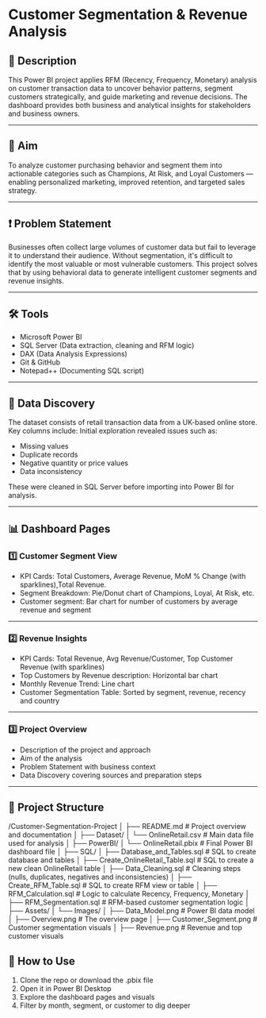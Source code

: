 # Customer Segmentation & Revenue Analysis

## 📌 Description

This Power BI project applies RFM (Recency, Frequency, Monetary) analysis on customer transaction data to uncover behavior patterns, segment customers strategically, and guide marketing and revenue decisions. The dashboard provides both business and analytical insights for stakeholders and business owners.

---

## 🎯 Aim

To analyze customer purchasing behavior and segment them into actionable categories such as Champions, At Risk, and Loyal Customers — enabling personalized marketing, improved retention, and targeted sales strategy.

---

## ❗ Problem Statement

Businesses often collect large volumes of customer data but fail to leverage it to understand their audience. Without segmentation, it's difficult to identify the most valuable or most vulnerable customers. This project solves that by using behavioral data to generate intelligent customer segments and revenue insights.

---

## 🛠 Tools

- Microsoft Power BI  
- SQL Server (Data extraction, cleaning and RFM logic) 
- DAX (Data Analysis Expressions)  
- Git & GitHub
- Notepad++ (Documenting SQL script)

---

## 🔎 Data Discovery

The dataset consists of retail transaction data from a UK-based online store. Key columns include:
Initial exploration revealed issues such as:
- Missing values
- Duplicate records
- Negative quantity or price values
- Data inconsistency

These were cleaned in SQL Server before importing into Power BI for analysis.

---

## 📊 Dashboard Pages

### 1️⃣ Customer Segment View

- KPI Cards: Total Customers, Average Revenue, MoM % Change (with sparklines),Total Revenue.
- Segment Breakdown: Pie/Donut chart of Champions, Loyal, At Risk, etc.
- Customer segment: Bar chart for number of customers by average revenue and segment

---

### 2️⃣ Revenue Insights

- KPI Cards: Total Revenue, Avg Revenue/Customer, Top Customer Revenue (with sparklines)
- Top Customers by Revenue description: Horizontal bar chart
- Monthly Revenue Trend: Line chart
- Customer Segmentation Table: Sorted by segment, revenue, recency and country

---

### 3️⃣ Project Overview

- Description of the project and approach
- Aim of the analysis
- Problem Statement with business context
- Data Discovery covering sources and preparation steps

---

## 📂 Project Structure
/Customer-Segmentation-Project
│
├── README.md                                 # Project overview and documentation
│
├── Dataset/
│   └── OnlineRetail.csv                      # Main data file used for analysis
│
├── PowerBI/
│   └── OnlineRetail.pbix                     # Final Power BI dashboard file
│
├── SQL/
│   ├── Database_and_Tables.sql               # SQL to create database and tables
│   ├── Create_OnlineRetail_Table.sql         # SQL to create a new clean OnlineRetail table 
│   ├── Data_Cleaning.sql                     # Cleaning steps (nulls, duplicates, negatives and inconsistencies)
│   ├── Create_RFM_Table.sql                  # SQL to create RFM view or table
│   ├── RFM_Calculation.sql                   # Logic to calculate Recency, Frequency, Monetary
│   ├── RFM_Segmentation.sql                  # RFM-based customer segmentation logic
│
├── Assets/
│   └── Images/
│       ├── Data_Model.png                    # Power BI data model
│       ├── Overview.png                      # The overview page
│       ├── Customer_Segment.png              # Customer segmentation visuals
│       ├── Revenue.png                       # Revenue and top customer visuals

## 🚀 How to Use

1. Clone the repo or download the .pbix file
2. Open it in Power BI Desktop
3. Explore the dashboard pages and visuals
4. Filter by month, segment, or customer to dig deeper
